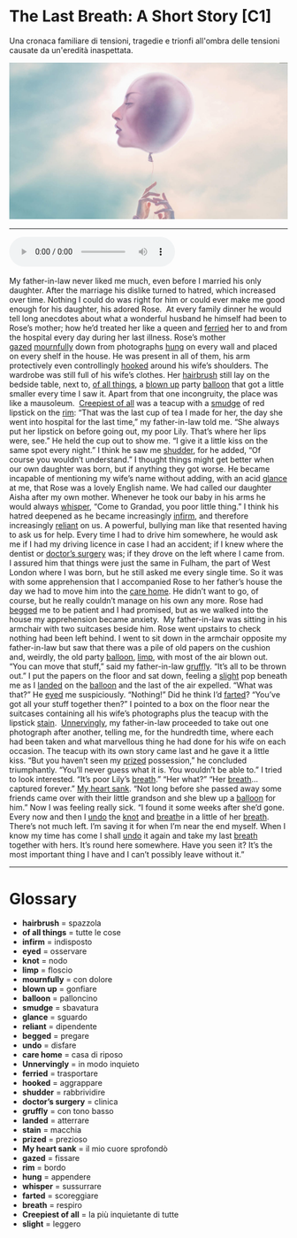 # The Last Breath: A Short Story   [C1]

Una cronaca familiare di tensioni, tragedie e trionfi all'ombra delle tensioni causate da un'eredità inaspettata.

![](The%20Last%20Breath%20A%20Short%20Story.jpg)

--------------

<div>
<audio controls autoplay>
    <source src="https:/raw.githubusercontent.com/dartie/speakup/2023-12/The%20Last%20Breath%20A%20Short%20Story.mp3" type="audio/mpeg">
</audio>
</div>


My father-in-law never liked me much, even before I married his only daughter. After the marriage his dislike turned to hatred, which increased over time. Nothing I could do was right for him or could ever make me good enough for his daughter, his adored Rose. 
At every family dinner he would tell long anecdotes about what a wonderful husband he himself had been to Rose’s mother; how he’d treated her like a queen and [ferried](## "trasportare") her to and from the hospital every day during her last illness. Rose’s mother [gazed](## "fissare") [mournfully](## "con dolore") down from photographs [hung](## "appendere") on every wall and placed on every shelf in the house. He was present in all of them, his arm protectively even controllingly [hooked](## "aggrappare") around his wife’s shoulders. The wardrobe was still full of his wife’s clothes. Her [hairbrush](## "spazzola") still lay on the bedside table, next to, [of all things](## "tutte le cose"), a [blown up](## "gonfiare") party [balloon](## "palloncino") that got a little smaller every time I saw it. Apart from that one incongruity, the place was like a mausoleum. 
[Creepiest of all](## "la più inquietante di tutte") was a teacup with a [smudge](## "sbavatura") of red lipstick on the [rim](## "bordo"): “That was the last cup of tea I made for her, the day she went into hospital for the last time,” my father-in-law told me. “She always put her lipstick on before going out, my poor Lily. That’s where her lips were, see.” He held the cup out to show me. “I give it a little kiss on the same spot every night.” I think he saw me [shudder](## "rabbrividire"), for he added, “Of course you wouldn’t understand.”
I thought things might get better when our own daughter was born, but if anything they got worse. He became incapable of mentioning my wife’s name without adding, with an acid [glance](## "sguardo") at me, that Rose was a lovely English name. We had called our daughter Aisha after my own mother. Whenever he took our baby in his arms he would always [whisper](## "sussurrare"), “Come to Grandad, you poor little thing.”
I think his hatred deepened as he became increasingly [infirm](## "indisposto"), and therefore increasingly [reliant](## "dipendente") on us. A powerful, bullying man like that resented having to ask us for help. Every time I had to drive him somewhere, he would ask me if I had my driving licence in case I had an accident; if I knew where the dentist or [doctor’s surgery](## "clinica") was; if they drove on the left where I came from. I assured him that things were just the same in Fulham, the part of West London where I was born, but he still asked me every single time.
So it was with some apprehension that I accompanied Rose to her father’s house the day we had to move him into the [care home](## "casa di riposo"). He didn’t want to go, of course, but he really couldn’t manage on his own any more. Rose had [begged](## "pregare") me to be patient and I had promised, but as we walked into the house my apprehension became anxiety. 
My father-in-law was sitting in his armchair with two suitcases beside him. Rose went upstairs to check nothing had been left behind. I went to sit down in the armchair opposite my father-in-law but saw that there was a pile of old papers on the cushion and, weirdly, the old party [balloon](## "palloncino"), [limp](## "floscio"), with most of the air blown out. 
“You can move that stuff,” said my father-in-law [gruffly](## "con tono basso"). “It’s all to be thrown out.” I put the papers on the floor and sat down, feeling a [slight](## "leggero") pop beneath me as I [landed](## "atterrare") on the [balloon](## "palloncino") and the last of the air expelled.
“What was that?” He [eyed](## "osservare") me suspiciously.
“Nothing!” Did he think I’d [farted](## "scoreggiare")? “You’ve got all your stuff together then?” I pointed to a box on the floor near the suitcases containing all his wife’s photographs plus the teacup with the lipstick [stain](## "macchia"). 
[Unnervingly](## "in modo inquieto"), my father-in-law proceeded to take out one photograph after another, telling me, for the hundredth time, where each had been taken and what marvellous thing he had done for his wife on each occasion. The teacup with its own story came last and he gave it a little kiss.
“But you haven’t seen my [prized](## "prezioso") possession,” he concluded triumphantly. “You’ll never guess what it is. You wouldn’t be able to.”
I tried to look interested.
“It’s poor Lily’s [breath](## "respiro").”
“Her what?”
“Her [breath](## "respiro")… captured forever.”
[My heart sank](## "il mio cuore sprofondò").
“Not long before she passed away some friends came over with their little grandson and she blew up a [balloon](## "palloncino") for him.”
Now I was feeling really sick.
“I found it some weeks after she’d gone. Every now and then I [undo](## "disfare") the [knot](## "nodo") and [breath](## "respiro")e in a little of her [breath](## "respiro"). There’s not much left. I’m saving it for when I’m near the end myself. When I know my time has come I shall [undo](## "disfare") it again and take my last [breath](## "respiro") together with hers. It’s round here somewhere. Have you seen it? It’s the most important thing I have and I can’t possibly leave without it.”  

--------------

<div style = "display:block; clear:both; page-break-after:always;"></div>

# Glossary
* **hairbrush** = spazzola
* **of all things** = tutte le cose
* **infirm** = indisposto
* **eyed** = osservare
* **knot** = nodo
* **limp** = floscio
* **mournfully** = con dolore
* **blown up** = gonfiare
* **balloon** = palloncino
* **smudge** = sbavatura
* **glance** = sguardo
* **reliant** = dipendente
* **begged** = pregare
* **undo** = disfare
* **care home** = casa di riposo
* **Unnervingly** = in modo inquieto
* **ferried** = trasportare
* **hooked** = aggrappare
* **shudder** = rabbrividire
* **doctor’s surgery** = clinica
* **gruffly** = con tono basso
* **landed** = atterrare
* **stain** = macchia
* **prized** = prezioso
* **My heart sank** = il mio cuore sprofondò
* **gazed** = fissare
* **rim** = bordo
* **hung** = appendere
* **whisper** = sussurrare
* **farted** = scoreggiare
* **breath** = respiro
* **Creepiest of all** = la più inquietante di tutte
* **slight** = leggero
